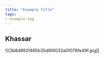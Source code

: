 ```yaml
---
title: "Example Title"
tags:
- example-tag
---
```

## Khassar


![[3b8d992f485b35d8f4032a0f078fe49f.jpg]]